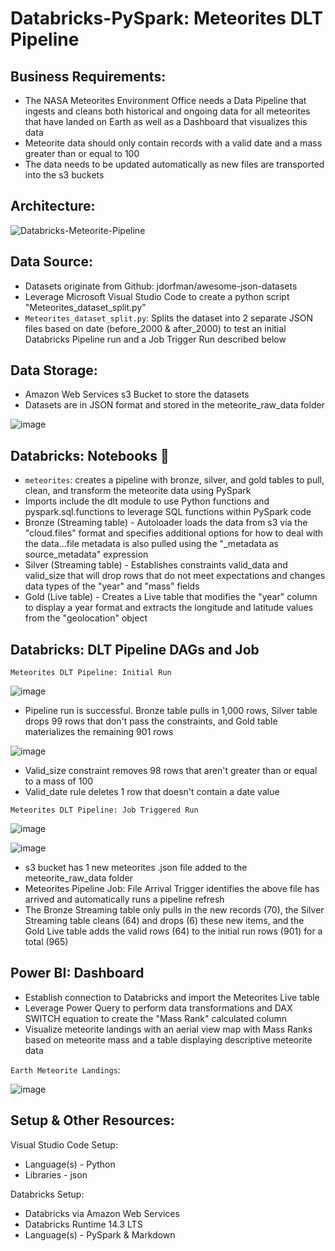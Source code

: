 # Databricks-PySpark: Meteorites DLT Pipeline

## Business Requirements: 
  * The NASA Meteorites Environment Office needs a Data Pipeline that ingests and cleans both historical and ongoing data for all meteorites that have landed on Earth as well as a Dashboard that visualizes this data
  * Meteorite data should only contain records with a valid date and a mass greater than or equal to 100
  * The data needs to be updated automatically as new files are transported into the s3 buckets


## Architecture:

![Databricks-Meteorite-Pipeline](https://github.com/tKetelhut95/DEV/assets/16889892/627ac76e-2d8c-456b-a289-a169137fda16)


## Data Source:

* Datasets originate from Github: jdorfman/awesome-json-datasets
* Leverage Microsoft Visual Studio Code to create a python script "Meteorites_dataset_split.py"
* `Meteorites_dataset_split.py`: Splits the dataset into 2 separate JSON files based on date (before_2000 & after_2000) to test an initial Databricks Pipeline run and a Job Trigger Run described below


## Data Storage:
* Amazon Web Services s3 Bucket to store the datasets
* Datasets are in JSON format and stored in the meteorite_raw_data folder
  
![image](https://github.com/tKetelhut95/DEV/assets/16889892/a06d7e74-ece4-4c59-ae8d-4c4a89aeadc4)


## Databricks: Notebooks 📔 

* `meteorites`: creates a pipeline with bronze, silver, and gold tables to pull, clean, and transform the meteorite data using PySpark
* Imports include the dlt module to use Python functions and pyspark.sql.functions to leverage SQL functions within PySpark code
* Bronze (Streaming table) - Autoloader loads the data from s3 via the "cloud.files" format and specifies additional options for how to deal with the data...file metadata is also pulled using the "_metadata as source_metadata" expression
* Silver (Streaming table) - Establishes constraints valid_data and valid_size that will drop rows that do not meet expectations and changes data types of the "year" and "mass" fields
* Gold (Live table) - Creates a Live table that modifies the "year" column to display a year format and extracts the longitude and latitude values from the "geolocation" object


## Databricks: DLT Pipeline DAGs and Job

`Meteorites DLT Pipeline: Initial Run`

![image](https://github.com/tKetelhut95/DEV/assets/16889892/ba7bdd57-116a-4276-937d-4f249fb02f72)
   * Pipeline run is successful. Bronze table pulls in 1,000 rows, Silver table drops 99 rows that don't pass the constraints, and Gold table materializes the remaining 901 rows

![image](https://github.com/tKetelhut95/DEV/assets/16889892/d87cccb6-b54a-45d3-ba9a-c2e83de9df7f)
   * Valid_size constraint removes 98 rows that aren't greater than or equal to a mass of 100
   * Valid_date rule deletes 1 row that doesn't contain a date value


`Meteorites DLT Pipeline: Job Triggered Run`

![image](https://github.com/tKetelhut95/DEV/assets/16889892/f5f9083e-c61e-4a9c-9ce2-800024676241)

![image](https://github.com/tKetelhut95/DEV/assets/16889892/2acb030b-30df-4897-a302-5558e6ccea19)
   * s3 bucket has 1 new meteorites .json file added to the meteorite_raw_data folder
   * Meteorites Pipeline Job: File Arrival Trigger identifies the above file has arrived and automatically runs a pipeline refresh
   * The Bronze Streaming table only pulls in the new records (70), the Silver Streaming table cleans (64) and drops (6) these new items, and the Gold Live table adds the valid rows (64) to the initial run rows (901) for a total (965)

## Power BI: Dashboard
   * Establish connection to Databricks and import the Meteorites Live table
   * Leverage Power Query to perform data transformations and DAX SWITCH equation to create the "Mass Rank" calculated column 
   * Visualize meteorite landings with an aerial view map with Mass Ranks based on meteorite mass and a table displaying descriptive meteorite data
   
   `Earth Meteorite Landings`:

![image](https://github.com/tKetelhut95/DEV/assets/16889892/360832cd-925d-45df-bc12-3708ec3dbf36)


## Setup & Other Resources:

Visual Studio Code Setup:
   * Language(s) - Python
   * Libraries - json

Databricks Setup:
   * Databricks via Amazon Web Services 
   * Databricks Runtime 14.3 LTS
   * Language(s) - PySpark & Markdown
